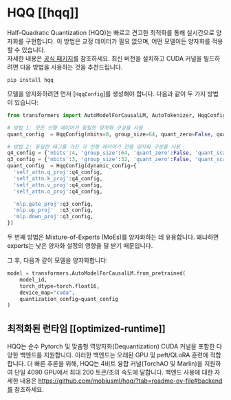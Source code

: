 <!--Copyright 2024 The HuggingFace Team. All rights reserved.

Licensed under the Apache License, Version 2.0 (the "License"); you may not use this file except in compliance with
the License. You may obtain a copy of the License at

http://www.apache.org/licenses/LICENSE-2.0

Unless required by applicable law or agreed to in writing, software distributed under the License is distributed on
an "AS IS" BASIS, WITHOUT WARRANTIES OR CONDITIONS OF ANY KIND, either express or implied. See the License for the
specific language governing permissions and limitations under the License.

⚠️ Note that this file is in Markdown but contain specific syntax for our doc-builder (similar to MDX) that may not be
rendered properly in your Markdown viewer.

-->


# HQQ [[hqq]]

Half-Quadratic Quantization (HQQ)는 빠르고 견고한 최적화를 통해 실시간으로 양자화를 구현합니다. 이 방법은 교정 데이터가 필요 없으며, 어떤 모델이든 양자화를 적용할 수 있습니다.  
자세한 내용은 <a href="https://github.com/mobiusml/hqq/">공식 패키지</a>를 참조하세요.
최신 버전을 설치하고 CUDA 커널을 빌드하려면 다음 방법을 사용하는 것을 추천드립니다.
```
pip install hqq
```

모델을 양자화하려면 먼저 [`HqqConfig`]를 생성해야 합니다. 다음과 같이 두 가지 방법이 있습니다:
``` Python
from transformers import AutoModelForCausalLM, AutoTokenizer, HqqConfig

# 방법 1: 모든 선형 레이어가 동일한 양자화 구성을 사용
quant_config  = HqqConfig(nbits=8, group_size=64, quant_zero=False, quant_scale=False, axis=0) # axis=0은 기본값
```

``` Python
# 방법 2: 동일한 태그를 가진 각 선형 레이어가 전용 양자화 구성을 사용
q4_config = {'nbits':4, 'group_size':64, 'quant_zero':False, 'quant_scale':False}
q3_config = {'nbits':3, 'group_size':32, 'quant_zero':False, 'quant_scale':False}
quant_config  = HqqConfig(dynamic_config={
  'self_attn.q_proj':q4_config,
  'self_attn.k_proj':q4_config,
  'self_attn.v_proj':q4_config,
  'self_attn.o_proj':q4_config,

  'mlp.gate_proj':q3_config,
  'mlp.up_proj'  :q3_config,
  'mlp.down_proj':q3_config,
})
```

두 번째 방법은 Mixture-of-Experts (MoEs)를 양자화하는 데 유용합니다. 왜냐하면 experts는 낮은 양자화 설정의 영향을 덜 받기 때문입니다.


그 후, 다음과 같이 모델을 양자화합니다:
``` Python
model = transformers.AutoModelForCausalLM.from_pretrained(
    model_id, 
    torch_dtype=torch.float16, 
    device_map="cuda", 
    quantization_config=quant_config
)
```

## 최적화된 런타임 [[optimized-runtime]]

HQQ는 순수 Pytorch 및 맞춤형 역양자화(Dequantization) CUDA 커널을 포함한 다양한 백엔드를 지원합니다. 이러한 백엔드는 오래된 GPU 및 peft/QLoRA 훈련에 적합합니다.
더 빠른 추론을 위해, HQQ는 4비트 융합 커널(TorchAO 및 Marlin)을 지원하여 단일 4090 GPU에서 최대 200 토큰/초의 속도에 달합니다.
백엔드 사용에 대한 자세한 내용은 https://github.com/mobiusml/hqq/?tab=readme-ov-file#backend를 참조하세요.
